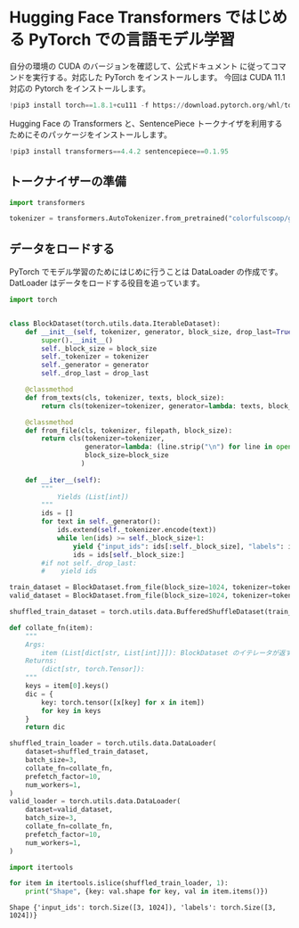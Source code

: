 # Hugging Face Transformers ではじめる PyTorch での言語モデル学習

自分の環境の CUDA のバージョンを確認して、公式ドキュメント に従ってコマンドを実行する。対応した PyTorch をインストールします。
今回は CUDA 11.1 対応の Pytorch をインストールします。


```python
!pip3 install torch==1.8.1+cu111 -f https://download.pytorch.org/whl/torch_stable.html
```

Hugging Face の Transformers と、SentencePiece トークナイザを利用するためにそのパッケージをインストールします。


```python
!pip3 install transformers==4.4.2 sentencepiece==0.1.95
```

## トークナイザーの準備


```python
import transformers
```


```python
tokenizer = transformers.AutoTokenizer.from_pretrained("colorfulscoop/gpt2-small-ja")
```

## データをロードする

PyTorch でモデル学習のためにはじめに行うことは DataLoader の作成です。
DatLoader はデータをロードする役目を追っています。


```python
import torch


class BlockDataset(torch.utils.data.IterableDataset):
    def __init__(self, tokenizer, generator, block_size, drop_last=True):
        super().__init__()
        self._block_size = block_size
        self._tokenizer = tokenizer
        self._generator = generator
        self._drop_last = drop_last

    @classmethod
    def from_texts(cls, tokenizer, texts, block_size):
        return cls(tokenizer=tokenizer, generator=lambda: texts, block_size=block_size)

    @classmethod
    def from_file(cls, tokenizer, filepath, block_size):
        return cls(tokenizer=tokenizer,
                   generator=lambda: (line.strip("\n") for line in open(filepath)),
                   block_size=block_size
                  )
    
    def __iter__(self):
        """
            Yields (List[int])
        """
        ids = []
        for text in self._generator():
            ids.extend(self._tokenizer.encode(text))
            while len(ids) >= self._block_size+1:
                yield {"input_ids": ids[:self._block_size], "labels": ids[1:self._block_size+1]}
                ids = ids[self._block_size:]
        #if not self._drop_last:
        #    yield ids
```


```python
train_dataset = BlockDataset.from_file(block_size=1024, tokenizer=tokenizer, filepath="data/train.txt")
valid_dataset = BlockDataset.from_file(block_size=1024, tokenizer=tokenizer, filepath="data/valid.txt")
```


```python
shuffled_train_dataset = torch.utils.data.BufferedShuffleDataset(train_dataset, buffer_size=100)
```


```python
def collate_fn(item):
    """
    Args:
        item (List[dict[str, List[int]]]): BlockDataset のイテレータが返す辞書のリスト
    Returns:
        (dict[str, torch.Tensor]):
    """
    keys = item[0].keys()
    dic = {
        key: torch.tensor([x[key] for x in item])
        for key in keys
    }
    return dic
```


```python
shuffled_train_loader = torch.utils.data.DataLoader(
    dataset=shuffled_train_dataset,
    batch_size=3,
    collate_fn=collate_fn,
    prefetch_factor=10,
    num_workers=1,
)
valid_loader = torch.utils.data.DataLoader(
    dataset=valid_dataset,
    batch_size=3,
    collate_fn=collate_fn,
    prefetch_factor=10,
    num_workers=1,
)
```


```python
import itertools

for item in itertools.islice(shuffled_train_loader, 1):
    print("Shape", {key: val.shape for key, val in item.items()})
```

    Shape {'input_ids': torch.Size([3, 1024]), 'labels': torch.Size([3, 1024])}



```python

```
